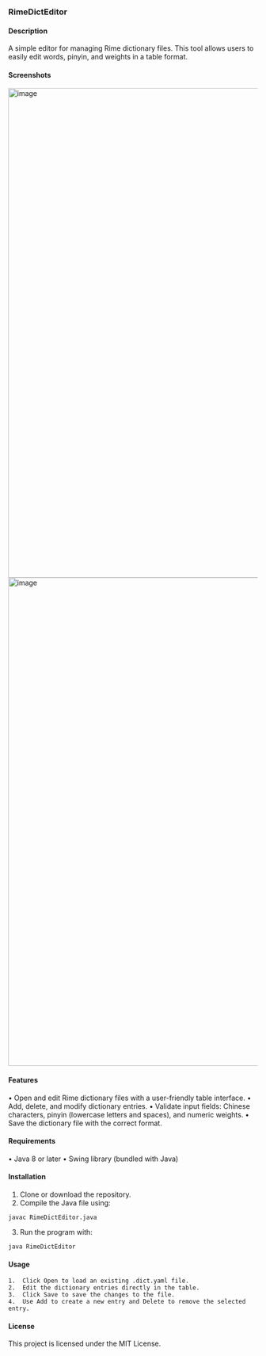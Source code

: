 ### RimeDictEditor

#### Description

A simple editor for managing Rime dictionary files. This tool allows users to easily edit words, pinyin, and weights in a table format.

#### Screenshots
<img width="988" alt="image" src="https://github.com/user-attachments/assets/ce882c27-620a-4837-9c1c-e6291e70a78a" />

<img width="986" alt="image" src="https://github.com/user-attachments/assets/758bfa91-c35e-4d6f-96df-03a61b902d1a" />



#### Features
•	Open and edit Rime dictionary files with a user-friendly table interface.
•	Add, delete, and modify dictionary entries.
•	Validate input fields: Chinese characters, pinyin (lowercase letters and spaces), and numeric weights.
•	Save the dictionary file with the correct format.

#### Requirements
•	Java 8 or later
•	Swing library (bundled with Java)

#### Installation
1.	Clone or download the repository.
2.	Compile the Java file using:

```
javac RimeDictEditor.java
```

3.	Run the program with:

```
java RimeDictEditor
```


#### Usage
	1.	Click Open to load an existing .dict.yaml file.
	2.	Edit the dictionary entries directly in the table.
	3.	Click Save to save the changes to the file.
	4.	Use Add to create a new entry and Delete to remove the selected entry.

#### License

This project is licensed under the MIT License.

